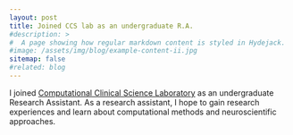 ```yaml
---
layout: post
title: Joined CCS lab as an undergraduate R.A.
#description: >
#  A page showing how regular markdown content is styled in Hydejack.
#image: /assets/img/blog/example-content-ii.jpg
sitemap: false
#related: blog
---
```


I joined [Computational Clinical Science Laboratory](https://ccs-lab.github.io) as an undergraduate Research Assistant. As a research assistant, I hope to gain research experiences and learn about computational methods and neuroscientific approaches.